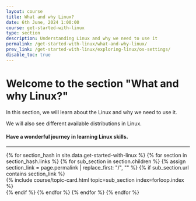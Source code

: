 ```yaml
---
layout: course
title: What and why Linux?
date: 6th June, 2024 1:00:00
course: get-started-with-linux
type: section
description: Understanding Linux and why we need to use it
permalink: /get-started-with-linux/what-and-why-linux/
prev_link: /get-started-with-linux/exploring-linux/os-settings/
disable_toc: true
---
```


# Welcome to the section "What and why Linux?"

In this section, we will learn about the Linux and why we need to use it.

We will also see different available distributions in Linux.

#### Have a wonderful journey in learning Linux skills.

<div class="section-index">
  <hr class="panel-line">
  <div class="container-fluid">
    <div class="row">
    {% for section_hash in site.data.get-started-with-linux %}
      {% for section in section_hash.links %}
        {% for sub_section in section.children %}
          {% assign section_link = page.permalink | replace_first: "/", "" %}
          {% if sub_section.url contains section_link %}
            <div class="col-md-6">
              {% include course/topic-card.html
                          topic=sub_section index=forloop.index %}
            </div>
          {% endif %}
        {% endfor %}
      {% endfor %}
    {% endfor %}
    </div>
    <!-- <hr class="my-3" />
    <div class="row">
      <h4>Visit Other Sections</h4>
      <div class="link-wrapper d-flex flex-wrap gap-3">
        <a href="/html-css/css-basics/" class="btn btn-sm btn-outline-secondary px-3">CSS Basics</a>
        <a href="/html-css/css-intermediate/" class="btn btn-sm btn-outline-secondary px-3">CSS Intermediate</a>
        <a href="/html-css/css-advanced/" class="btn btn-sm btn-outline-secondary px-3">CSS Advanced</a>
        <a href="/html-css/web-projects/" class="btn btn-sm btn-outline-secondary px-3">Web Projects</a>
      </div>
    </div> -->
  </div>
</div>
